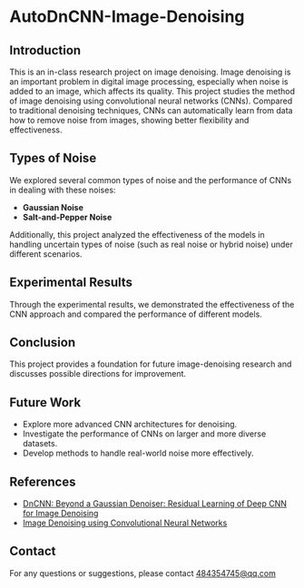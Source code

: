 # AutoDnCNN-Image-Denoising

## Introduction
This is an in-class research project on image denoising. Image denoising is an important problem in digital image processing, especially when noise is added to an image, which affects its quality. This project studies the method of image denoising using convolutional neural networks (CNNs). Compared to traditional denoising techniques, CNNs can automatically learn from data how to remove noise from images, showing better flexibility and effectiveness.

## Types of Noise
We explored several common types of noise and the performance of CNNs in dealing with these noises:
- **Gaussian Noise**
- **Salt-and-Pepper Noise**

Additionally, this project analyzed the effectiveness of the models in handling uncertain types of noise (such as real noise or hybrid noise) under different scenarios.

## Experimental Results
Through the experimental results, we demonstrated the effectiveness of the CNN approach and compared the performance of different models.

## Conclusion
This project provides a foundation for future image-denoising research and discusses possible directions for improvement.

## Future Work
- Explore more advanced CNN architectures for denoising.
- Investigate the performance of CNNs on larger and more diverse datasets.
- Develop methods to handle real-world noise more effectively.

## References
- [DnCNN: Beyond a Gaussian Denoiser: Residual Learning of Deep CNN for Image Denoising](https://arxiv.org/abs/1608.03981)
- [Image Denoising using Convolutional Neural Networks](https://link.springer.com/article/10.1007/s11263-017-1005-6)

## Contact
For any questions or suggestions, please contact 484354745@qq.com

